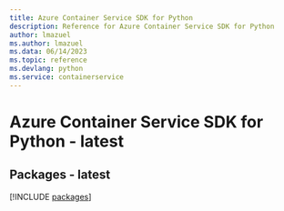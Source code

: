 ```yaml
---
title: Azure Container Service SDK for Python
description: Reference for Azure Container Service SDK for Python
author: lmazuel
ms.author: lmazuel
ms.data: 06/14/2023
ms.topic: reference
ms.devlang: python
ms.service: containerservice
---
```

# Azure Container Service SDK for Python - latest
## Packages - latest
[!INCLUDE [packages](container-service-index.md)]